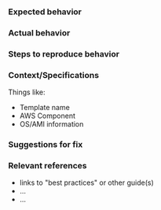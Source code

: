 ### Expected behavior




### Actual behavior




### Steps to reproduce behavior




### Context/Specifications

Things like:
- Template name
- AWS Component
- OS/AMI information

### Suggestions for fix




### Relevant references
- links to "best practices" or other guide(s)
- ...
- ...
